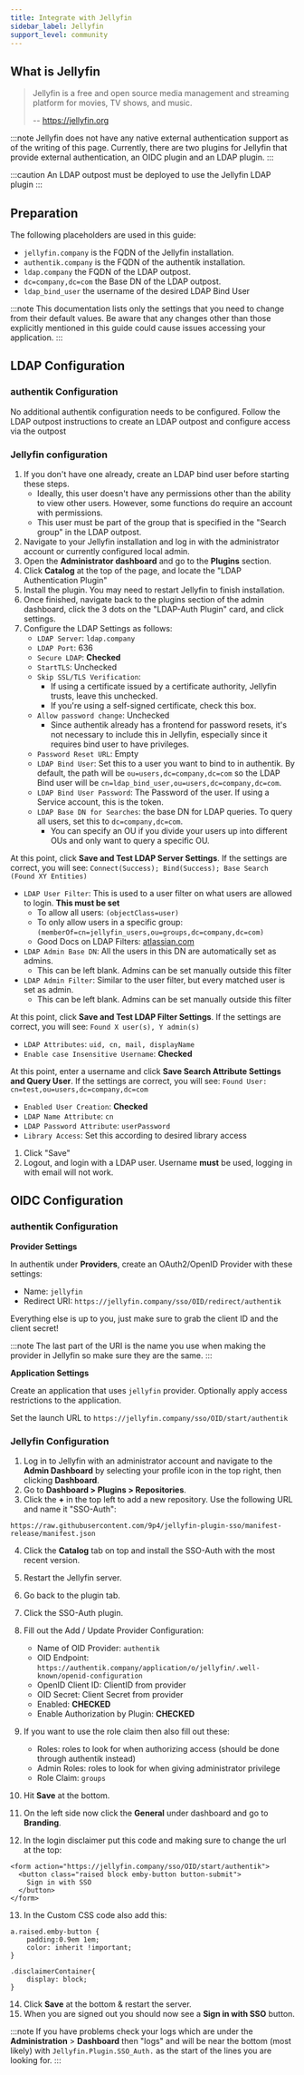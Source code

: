 ```yaml
---
title: Integrate with Jellyfin
sidebar_label: Jellyfin
support_level: community
---
```


## What is Jellyfin

> Jellyfin is a free and open source media management and streaming platform for movies, TV shows, and music.
>
> -- https://jellyfin.org

:::note
Jellyfin does not have any native external authentication support as of the writing of this page. Currently, there are two plugins for Jellyfin that provide external authentication, an OIDC plugin and an LDAP plugin.
:::

:::caution
An LDAP outpost must be deployed to use the Jellyfin LDAP plugin
:::

## Preparation

The following placeholders are used in this guide:

- `jellyfin.company` is the FQDN of the Jellyfin installation.
- `authentik.company` is the FQDN of the authentik installation.
- `ldap.company` the FQDN of the LDAP outpost.
- `dc=company,dc=com` the Base DN of the LDAP outpost.
- `ldap_bind_user` the username of the desired LDAP Bind User

:::note
This documentation lists only the settings that you need to change from their default values. Be aware that any changes other than those explicitly mentioned in this guide could cause issues accessing your application.
:::

## LDAP Configuration

### authentik Configuration

No additional authentik configuration needs to be configured. Follow the LDAP outpost instructions to create an LDAP outpost and configure access via the outpost

### Jellyfin configuration

1. If you don't have one already, create an LDAP bind user before starting these steps.
    - Ideally, this user doesn't have any permissions other than the ability to view other users. However, some functions do require an account with permissions.
    - This user must be part of the group that is specified in the "Search group" in the LDAP outpost.
2. Navigate to your Jellyfin installation and log in with the administrator account or currently configured local admin.
3. Open the **Administrator dashboard** and go to the **Plugins** section.
4. Click **Catalog** at the top of the page, and locate the "LDAP Authentication Plugin"
5. Install the plugin. You may need to restart Jellyfin to finish installation.
6. Once finished, navigate back to the plugins section of the admin dashboard, click the 3 dots on the "LDAP-Auth Plugin" card, and click settings.
7. Configure the LDAP Settings as follows:
    - `LDAP Server`: `ldap.company`
    - `LDAP Port`: 636
    - `Secure LDAP`: **Checked**
    - `StartTLS`: Unchecked
    - `Skip SSL/TLS Verification`:
        - If using a certificate issued by a certificate authority, Jellyfin trusts, leave this unchecked.
        - If you're using a self-signed certificate, check this box.
    - `Allow password change`: Unchecked
        - Since authentik already has a frontend for password resets, it's not necessary to include this in Jellyfin, especially since it requires bind user to have privileges.
    - `Password Reset URL`: Empty
    - `LDAP Bind User`: Set this to a user you want to bind to in authentik. By default, the path will be `ou=users,dc=company,dc=com` so the LDAP Bind user will be `cn=ldap_bind_user,ou=users,dc=company,dc=com`.
    - `LDAP Bind User Password`: The Password of the user. If using a Service account, this is the token.
    - `LDAP Base DN for Searches`: the base DN for LDAP queries. To query all users, set this to `dc=company,dc=com`.
        - You can specify an OU if you divide your users up into different OUs and only want to query a specific OU.

At this point, click **Save and Test LDAP Server Settings**. If the settings are correct, you will see:
`Connect(Success); Bind(Success); Base Search (Found XY Entities)`

- `LDAP User Filter`: This is used to a user filter on what users are allowed to login. **This must be set**
    - To allow all users: `(objectClass=user)`
    - To only allow users in a specific group: `(memberOf=cn=jellyfin_users,ou=groups,dc=company,dc=com)`
    - Good Docs on LDAP Filters: [atlassian.com](https://confluence.atlassian.com/kb/how-to-write-ldap-search-filters-792496933.html)
- `LDAP Admin Base DN`: All the users in this DN are automatically set as admins.
    - This can be left blank. Admins can be set manually outside this filter
- `LDAP Admin Filter`: Similar to the user filter, but every matched user is set as admin.
    - This can be left blank. Admins can be set manually outside this filter

At this point, click **Save and Test LDAP Filter Settings**. If the settings are correct, you will see:
`Found X user(s), Y admin(s)`

- `LDAP Attributes`: `uid, cn, mail, displayName`
- `Enable case Insensitive Username`: **Checked**

At this point, enter a username and click **Save Search Attribute Settings and Query User**. If the settings are correct, you will see:
`Found User: cn=test,ou=users,dc=company,dc=com`

- `Enabled User Creation`: **Checked**
- `LDAP Name Attribute`: `cn`
- `LDAP Password Attribute`: `userPassword`
- `Library Access`: Set this according to desired library access

1. Click "Save"
2. Logout, and login with a LDAP user. Username **must** be used, logging in with email will not work.

## OIDC Configuration

### authentik Configuration

**Provider Settings**

In authentik under **Providers**, create an OAuth2/OpenID Provider with these settings:

- Name: `jellyfin`
- Redirect URI: `https://jellyfin.company/sso/OID/redirect/authentik`

Everything else is up to you, just make sure to grab the client ID and the client secret!

:::note
The last part of the URI is the name you use when making the provider in Jellyfin so make sure they are the same.
:::

**Application Settings**

Create an application that uses `jellyfin` provider. Optionally apply access restrictions to the application.

Set the launch URL to `https://jellyfin.company/sso/OID/start/authentik`

### Jellyfin Configuration

1. Log in to Jellyfin with an administrator account and navigate to the **Admin Dashboard** by selecting your profile icon in the top right, then clicking **Dashboard**.
2. Go to **Dashboard > Plugins > Repositories**.
3. Click the **+** in the top left to add a new repository. Use the following URL and name it "SSO-Auth":

```
https://raw.githubusercontent.com/9p4/jellyfin-plugin-sso/manifest-release/manifest.json
```

4. Click the **Catalog** tab on top and install the SSO-Auth with the most recent version.
5. Restart the Jellyfin server.
6. Go back to the plugin tab.
7. Click the SSO-Auth plugin.
8. Fill out the Add / Update Provider Configuration:
    - Name of OID Provider: `authentik`
    - OID Endpoint: `https://authentik.company/application/o/jellyfin/.well-known/openid-configuration`
    - OpenID Client ID: ClientID from provider
    - OID Secret: Client Secret from provider
    - Enabled: **CHECKED**
    - Enable Authorization by Plugin: **CHECKED**

9. If you want to use the role claim then also fill out these:
    - Roles: roles to look for when authorizing access (should be done through authentik instead)
    - Admin Roles: roles to look for when giving administrator privilege
    - Role Claim: `groups`

10. Hit **Save** at the bottom.
11. On the left side now click the **General** under dashboard and go to **Branding**.
12. In the login disclaimer put this code and making sure to change the url at the top:

```
<form action="https://jellyfin.company/sso/OID/start/authentik">
  <button class="raised block emby-button button-submit">
    Sign in with SSO
  </button>
</form>
```

13. In the Custom CSS code also add this:

```
a.raised.emby-button {
    padding:0.9em 1em;
    color: inherit !important;
}

.disclaimerContainer{
    display: block;
}
```

14. Click **Save** at the bottom & restart the server.
15. When you are signed out you should now see a **Sign in with SSO** button.

:::note
If you have problems check your logs which are under the **Administration** > **Dashboard** then "logs" and will be near the bottom (most likely) with `Jellyfin.Plugin.SSO_Auth.` as the start of the lines you are looking for.
:::
